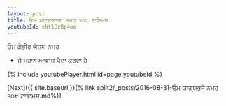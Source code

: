 ```yaml
---
layout: post
title: ਓਮ ਮਹਾਭਾਗਾਯਾ ਨਮਹ ੧੦੮ ਟਾਇਮਸ
youtubeId: xNt1DzBp4wo
---
```

 
 
 ਓਮ ਗੰਭੀਰ ਘੋਸ਼ਯ ਨਮਹ  
 
 -  ਜੋ ਮਹਾਨ ਆਵਾਜ਼ ਪੈਦਾ ਕਰਦਾ ਹੈ 
 
  
 
  
 
 
 
 
 
 


{% include youtubePlayer.html id=page.youtubeId %}
 
[Next]({{ site.baseurl }}{% link  split2/_posts/2016-08-31-ਓਮ ਯਾਗ੍ਯਭੁਜੇ ਨਮਹ ੧੦੮ ਟਾਇਮਸ.md%})
 
